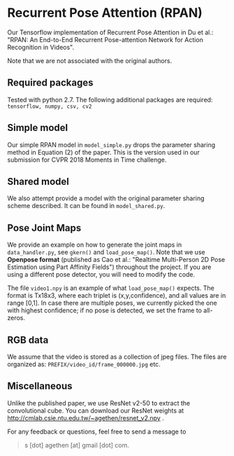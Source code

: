 # Recurrent Pose Attention (RPAN)
Our Tensorflow implementation of Recurrent Pose Attention in Du et al.: "RPAN: An End-to-End Recurrent Pose-attention Network for Action Recognition in Videos".

Note that we are not associated with the original authors.

## Required packages
Tested with python 2.7. The following additional packages are required: `tensorflow, numpy, csv, cv2`

## Simple model
Our simple RPAN model in `model_simple.py` drops the parameter sharing method in Equation (2) of the paper. This is the version used in our submission for CVPR 2018 Moments in Time challenge.

## Shared model
We also attempt provide a model with the original parameter sharing scheme described. It can be found in `model_shared.py`.

## Pose Joint Maps
We provide an example on how to generate the joint maps in `data_handler.py`, see `gkern()` and `load_pose_map()`. Note that we use **Openpose format** (published as Cao et al.: "Realtime Multi-Person 2D Pose Estimation using Part Affinity Fields") throughout the project. If you are using a different pose detector, you will need to modify the code.

The file `video1.npy` is an example of what `load_pose_map()` expects. The format is Tx18x3, where each triplet is (x,y,confidence), and all values are in range [0,1]. In case there are multiple poses, we currently picked the one with highest confidence; if no pose is detected, we set the frame to all-zeros.

## RGB data
We assume that the video is stored as a collection of jpeg files. The files are organized as: `PREFIX/video_id/frame_000000.jpg` etc.

## Miscellaneous
Unlike the published paper, we use ResNet v2-50 to extract the convolutional cube. You can download our ResNet weights at http://cmlab.csie.ntu.edu.tw/~agethen/resnet_v2.npy .

For any feedback or questions, feel free to send a message to
> s [dot] agethen [at] gmail [dot] com.
